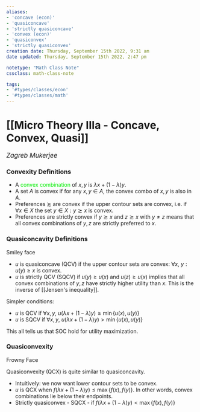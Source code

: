 ```yaml
---
aliases:
- 'concave (econ)'
- 'quasiconcave'
- 'strictly quasiconcave'
- 'convex (econ)'
- 'quasiconvex'
- 'strictly quasiconvex'
creation date: Thursday, September 15th 2022, 9:31 am
date updated: Thursday, September 15th 2022, 2:47 pm

notetype: "Math Class Note"
cssclass: math-class-note

tags: 
- '#types/classes/econ'
- '#types/classes/math'
---
```


# [[Micro Theory IIIa - Concave, Convex, Quasi]]
<span style = "font-size:120%"><i >Zagreb Mukerjee </i></span>

### Convexity Definitions
- A <font color=gree>convex combination</font> of $x,y$ is $\lambda x + (1- \lambda) y$. 
- A set $A$ is convex if for any $x,y \in A$, the convex combo of $x,y$ is also in $A$.
- Preferences $\succsim$ are convex if the upper contour sets are convex, i.e. if $\forall x \in X$ the set $y \in X: y \succsim x$ is convex.
- Preferences are strictly convex if $y \succsim x$ and $z \succsim x$ with $y \neq z$ means that all convex combinations of $y, z$ are strictly preferred to $x$. 

### Quasiconcavity Definitions
Smiley face
- $u$ is quasiconcave (QCV) if the upper contour sets are convex: $\forall x$, $y: u(y) \geq x$ is convex. 
- $u$ is strictly QCV (SQCV) if $u(y) \geq u(x)$ and $u(z) \geq u(x)$ implies that all convex combinations of $y,z$ have strictly higher utility than $x$. This is the inverse of [[Jensen's inequality]].

Simpler conditions: 
- $u$ is QCV if $\forall x, y$, $u(\lambda x + (1-\lambda) y) \geq \min \{ u(x), u(y) \}$
- $u$ is SQCV if $\forall x, y$, $u(\lambda x + (1-\lambda) y) > \min \{ u(x), u(y) \}$

This all tells us that SOC hold for utility maximization. 

### Quasiconvexity
Frowny Face

Quasiconvexity (QCX) is quite similar to quasiconcavity. 
- Intuitively: we now want lower contour sets to be convex.
- $u$ is QCX when $f(\lambda x + (1- \lambda) y) \leq \max \{ f(x), f(y)\}$. In other words, convex combinations lie below their endpoints. 
- Strictly quasiconvex - SQCX - if $f(\lambda x + (1- \lambda) y) < \max \{ f(x), f(y)\}$
